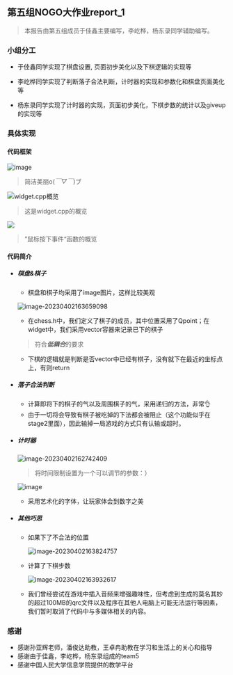 ## 第五组NOGO大作业report_1

> 本报告由第五组成员于佳鑫主要编写，李屹桦，杨东录同学辅助编写。

### 小组分工

* 于佳鑫同学实现了棋盘设置, 页面初步美化以及下棋逻辑的实现等

* 李屹桦同学实现了判断落子合法判断，计时器的实现和参数化和棋盘页面美化等

* 杨东录同学实现了计时器的实现，页面初步美化，下棋步数的统计以及giveup的实现等

### 具体实现
#### 代码框架

![image](https://github.com/Liyh04/2205/blob/main/image_in_md/%E5%B1%8F%E5%B9%95%E6%88%AA%E5%9B%BE%202023-04-02%20154924.png)

> 简洁美丽o(*￣▽￣*)ブ

![widget.cpp概览](https://github.com/Liyh04/2205/blob/main/image_in_md/%E5%B1%8F%E5%B9%95%E6%88%AA%E5%9B%BE%202023-04-02%20220225.png)

> 这是widget.cpp的概览

![](https://github.com/Liyh04/2205/blob/main/image_in_md/%E5%B1%8F%E5%B9%95%E6%88%AA%E5%9B%BE%202023-04-02%20220348.png)

> ”鼠标按下事件“函数的概览

#### 代码简介

* ##### 棋盘&棋子

  * 棋盘和棋子均采用了image图片，这样比较美观

   ![image-20230402163659098](https://github.com/Liyh04/2205/blob/main/image_in_md/%E5%B1%8F%E5%B9%95%E6%88%AA%E5%9B%BE%202023-04-02%20163626.png)

  * 在chess.h中，我们定义了棋子的成员，其中位置采用了Qpoint；在widget中，我们采用vector容器来记录已下的棋子

  > 符合***低耦合***的要求

  * 下棋的逻辑就是判断是否vector中已经有棋子，没有就下在最近的坐标点上，有则return

* ##### 落子合法判断

  * 计算即将下的棋子的气以及周围棋子的气，采用递归的方法，非常👌
  * 由于一切将会导致有棋子被吃掉的下法都会被阻止（这个功能似乎在stage2里面），因此输掉一局游戏的方式只有认输或超时。

* ##### 计时器

  ![image-20230402162742409](https://github.com/Liyh04/2205/blob/main/image_in_md/%E5%B1%8F%E5%B9%95%E6%88%AA%E5%9B%BE%202023-04-02%20164019.png)

  > 将时间限制设置为一个可以调节的参数：）

  ![image](https://github.com/Liyh04/2205/blob/main/image_in_md/%E5%B1%8F%E5%B9%95%E6%88%AA%E5%9B%BE%202023-04-02%20162732.png)

  * 采用艺术化的字体，让玩家体会到数字之美

* ##### 其他巧思

  * 如果下了不合法的位置

    ![image-20230402163824757](https://github.com/Liyh04/2205/blob/main/image_in_md/%E5%B1%8F%E5%B9%95%E6%88%AA%E5%9B%BE%202023-04-02%20163615.png)

  * 计算了下棋步数

    ![image-20230402163932617](https://github.com/Liyh04/2205/blob/main/image_in_md/%E5%B1%8F%E5%B9%95%E6%88%AA%E5%9B%BE%202023-04-02%20163642.png)
    
  * 我们曾经尝试在游戏中插入音频来增强趣味性，但考虑到生成的莫名其妙的超过100MB的qrc文件以及程序在其他人电脑上可能无法运行等因素，我们暂时取消了代码中与多媒体相关的内容。


### 感谢

* 感谢孙亚辉老师，潘俊达助教，王卓冉助教在学习和生活上的关心和指导
* 感谢由于佳鑫，李屹桦，杨东录组成的team5
* 感谢中国人民大学信息学院提供的教学平台





